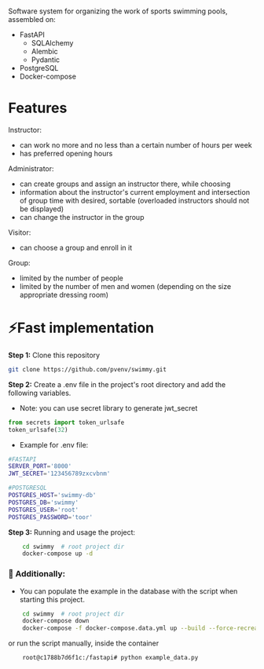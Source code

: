 <p align="center">
 <img src="https://user-images.githubusercontent.com/92352077/172070427-9e2e2519-e28f-4e81-ae86-5529de256622.png" alt=""/>
</p>

Software system for organizing the work of sports swimming pools, assembled on:

* FastAPI
  * SQLAlchemy
  * Alembic
  * Pydantic
* PostgreSQL
* Docker-compose


# Features

Instructor:
* can work no more and no less than a certain number of hours per week
* has preferred opening hours

Administrator:
* can create groups and assign an instructor there, while choosing
* information about the instructor's current employment and intersection of group time with desired, sortable (overloaded instructors should not be displayed)
* can change the instructor in the group

Visitor:
* can choose a group and enroll in it

Group:
* limited by the number of people
* limited by the number of men and women (depending on the size appropriate dressing room)


# ⚡Fast implementation

**Step 1:** Clone this repository
```bash
git clone https://github.com/pvenv/swimmy.git
```

**Step 2:** Create a .env file in the project's root directory and add the following variables.

* Note: you can use secret library to generate jwt_secret
```python
from secrets import token_urlsafe
token_urlsafe(32)
```
* Example for .env file:
```bash
#FASTAPI
SERVER_PORT='8000'
JWT_SECRET='123456789zxcvbnm'

#POSTGRESQL
POSTGRES_HOST='swimmy-db'
POSTGRES_DB='swimmy'
POSTGRES_USER='root'
POSTGRES_PASSWORD='toor'
```

**Step 3:** Running and usage the project:
```bash
    cd swimmy  # root project dir
    docker-compose up -d
```

### 🎉 Additionally:

* You can populate the example in the database with the script when starting this project.

```bash
    cd swimmy  # root project dir
    docker-compose down
    docker-compose -f docker-compose.data.yml up --build --force-recreate --no-deps -d
```
or run the script manually, inside the container
```bash
    root@c1788b7d6f1c:/fastapi# python example_data.py
```